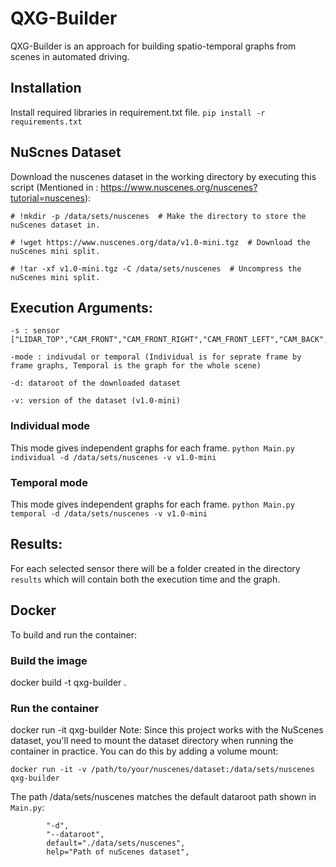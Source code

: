 # QXG-Builder
QXG-Builder is an approach for building spatio-temporal graphs from scenes in automated driving.
## Installation
Install required libraries in requirement.txt file.
```pip install -r requirements.txt```
## NuScnes Dataset
Download the nuscenes dataset in the working directory by executing this script (Mentioned in : https://www.nuscenes.org/nuscenes?tutorial=nuscenes):
```
# !mkdir -p /data/sets/nuscenes  # Make the directory to store the nuScenes dataset in.

# !wget https://www.nuscenes.org/data/v1.0-mini.tgz  # Download the nuScenes mini split.

# !tar -xf v1.0-mini.tgz -C /data/sets/nuscenes  # Uncompress the nuScenes mini split.
```
## Execution Arguments:
``` 
-s : sensor ["LIDAR_TOP","CAM_FRONT","CAM_FRONT_RIGHT","CAM_FRONT_LEFT","CAM_BACK","CAM_BACK_RIGHT","CAM_BACK_LEFT"]

-mode : indivudal or temporal (Individual is for seprate frame by frame graphs, Temporal is the graph for the whole scene)

-d: dataroot of the downloaded dataset 

-v: version of the dataset (v1.0-mini)
``` 

### Individual mode
This mode gives independent graphs for each frame.
```python Main.py individual -d /data/sets/nuscenes -v v1.0-mini```
### Temporal mode
This mode gives independent graphs for each frame.
```python Main.py temporal -d /data/sets/nuscenes -v v1.0-mini```

## Results:
For each selected sensor there will be a folder created in the directory ```results``` which will contain both the execution time and the graph.

## Docker

To build and run the container:
### Build the image
docker build -t qxg-builder .

### Run the container
docker run -it qxg-builder
Note: Since this project works with the NuScenes dataset, you'll need to mount the dataset directory when running the container in practice. You can do this by adding a volume mount:
```
docker run -it -v /path/to/your/nuscenes/dataset:/data/sets/nuscenes qxg-builder
```
The path /data/sets/nuscenes matches the default dataroot path shown in `Main.py`:
```
        "-d",
        "--dataroot",
        default="./data/sets/nuscenes",
        help="Path of nuScenes dataset",
```